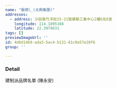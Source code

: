 ```yaml
---
name: "飯規\_(太興集團)"
addresses:
  - address: 沙田黃竹洋街15-21號華聯工業中心2樓6及6室
    longitude: 114.1895188
    latitude: 22.3979631
tags: []
previewImageUrl: ''
id: 4d6d1469-ada3-5ac4-b131-81c9a57e20f6
group: ''

---
```

### Detail
建制派品牌名單 (陳永安)

